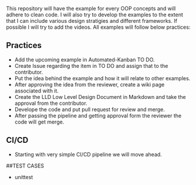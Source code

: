 This repository will have the example for every OOP concepts and will adhere to clean code. I will also try to develop the examples to the extent that I can include various design stratigies and different frameworks. If possible I will try to add the videos. All examples will follow below practices:

## Practices
- Add the upcoming example in Automated-Kanban TO DO.
- Create Issue regarding the item in TO DO and assign that to the contributor.
- Put the idea behind the example and how it will relate to other examples.
- After approving the idea from the reviewer, create a wiki page associated with it.
- Create the LLD Low Level Design Document in Markdown and take the approval from the contributor.
- Develope the code and put pull request for review and merge.
- After passing the pipeline and getting approval form the reviewer the code will get merge.

## CI/CD
- Starting with very simple CI/CD pipeline we will move ahead.

##TEST CASES
- unittest
